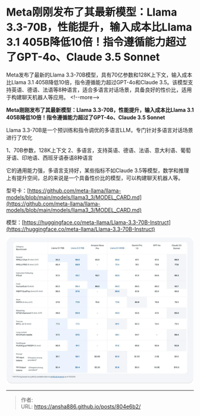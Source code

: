 # Meta刚刚发布了其最新模型：Llama 3.3-70B，性能提升，输入成本比Llama 3.1 405B降低10倍！指令遵循能力超过了GPT-4o、Claude 3.5 Sonnet

Meta发布了最新的Llama 3.3-70B模型，具有70亿参数和128K上下文，输入成本比Llama 3.1 405B降低10倍，指令遵循能力超过GPT-4o和Claude 3.5。该模型支持英语、德语、法语等8种语言，适合多语言对话场景，具备良好的性价比，适用于构建聊天机器人等应用。
&lt;!--more--&gt;


**Meta刚刚发布了其最新模型：Llama 3.3-70B，性能提升，输入成本比Llama 3.1 405B降低10倍！指令遵循能力超过了GPT-4o、Claude 3.5 Sonnet**

Llama 3.3-70B是一个预训练和指令调优的多语言LLM，专门针对多语言对话场景进行了优化

1、70B参数，128K上下文 2、多语言，支持英语、德语、法语、意大利语、葡萄牙语、印地语、西班牙语泰语8种语言

它的通用能力强，多语言支持好，某些指标不如Claude 3.5等模型，数学和推理上有提升空间，总的来说是一个具备性价比的模型，可以构建聊天机器人等。

型号卡：[https://github.com/meta-llama/llama-models/blob/main/models/llama3_3/MODEL_CARD.md](https://github.com/meta-llama/llama-models/blob/main/models/llama3_3/MODEL_CARD.md)

模型：[https://huggingface.co/meta-llama/Llama-3.3-70B-Instruct](https://huggingface.co/meta-llama/Llama-3.3-70B-Instruct)

![](https://raw.githubusercontent.com/ansha886/blog-images/master/Llama%203.3)

---

> 作者:   
> URL: https://ansha886.github.io/posts/804e6b2/  

